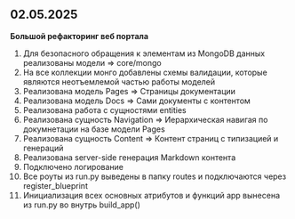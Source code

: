 ## 02.05.2025

**Большой рефакторинг веб портала**

1. Для безопасного обращения к элементам из MongoDB данных реализованы модели => core/mongo
2. На все коллекции монго добавлены схемы валидации, которые являются неотъемлемой частью работы моделей
3. Реализована модель Pages => Страницы документации
4. Реализована модель Docs => Сами документы с контентом
5. Реализована работа с сущностями entities
6. Реализована сущность Navigation => Иерархическая навигая по докумнетации на базе модели Pages
7. Реализована сущность Content => Контент страниц с типизацией и генераций
8. Реализована server-side генерация Markdown контента
9. Подключено логирование
10. Все роуты из run.py выведены в папку routes и подключаются через register_blueprint
11. Инициализация всех основных атрибутов и функций app вынесена из run.py во внутрь build_app()